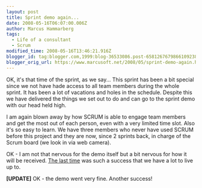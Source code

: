 ```yaml
---
layout: post
title: Sprint demo again...
date: 2008-05-16T06:07:00.006Z
author: Marcus Hammarberg
tags:
  - Life of a consultant
  - Scrum
modified_time: 2008-05-16T13:46:21.916Z
blogger_id: tag:blogger.com,1999:blog-36533086.post-6581267679866109238
blogger_orig_url: https://www.marcusoft.net/2008/05/sprint-demo-again.html
---
```


OK, it's
that time of the sprint, as we say... This sprint has been a bit special
since we not have hade access to all team members during the whole
sprint. It has been a lot of vacations and holes in the schedule.
Despite this we have delivered the things we set out to do and can go to
the sprint demo with our head held high.

I am again blown away by how SCRUM is able to engage team members and
get the most out of each person, even with a very limited time slot.
Also it's so easy to learn. We have three members who never have used
SCRUM before this project and they are now, since 2 sprints back, in
charge of the Scrum board (we look in via web camera).

OK - I am not that nervous for the demo itself but a bit nervous for how
it will be received. [The last
time](https://www.marcusoft.net/2008/04/sprint-demo-cold-and-speed.html)
was such a success that we have a lot to live up to.

**[UPDATE]**
OK - the demo went very fine. Another success!

